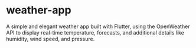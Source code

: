 # weather-app
A simple and elegant weather app built with Flutter, using the OpenWeather API to display real-time temperature, forecasts, and additional details like humidity, wind speed, and pressure.
